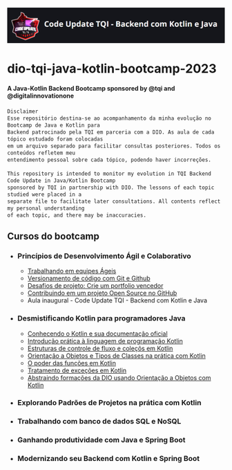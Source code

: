 ![DIO Badge Bootcamp image](./img/bootcampBadgeTQI.png)
# dio-tqi-java-kotlin-bootcamp-2023
#### A Java-Kotlin Backend Bootcamp sponsored by @tqi and  @digitalinnovationone
```
Disclaimer
Esse repositório destina-se ao acompanhamento da minha evolução no Bootcamp de Java e Kotlin para
Backend patrocinado pela TQI em parceria com a DIO. As aula de cada tópico estudado foram colocadas
em um arquivo separado para facilitar consultas posteriores. Todos os conteúdos refletem meu
entendimento pessoal sobre cada tópico, podendo haver incorreções.

This repository is intended to monitor my evolution in TQI Backend Code Update in Java/Kotlin Bootcamp 
sponsored by TQI in partnership with DIO. The lessons of each topic studied were placed in a
separate file to facilitate later consultations. All contents reflect my personal understanding
of each topic, and there may be inaccuracies.
```

## Cursos do bootcamp

- ### Princípios de Desenvolvimento Ágil e Colaborativo
	- [Trabalhando em equipes Ágeis](./topics/TrabalhandoEmEquipesAgeis.md)
	- [Versionamento de código com Git e Github](./topics/VersionamentocodigoGitGithub.md)
	- [Desafios de projeto: Crie um portfolio vencedor](./topics/DesafioCodigoPortfolioVencedor.md)
	- [Contribuindo em um projeto Open Source no GitHub](./topics/ContribuindoProjetoOpenSource.md)
	- Aula inaugural - Code Update TQI - Backend com Kotlin e Java
	
- ### Desmistificando Kotlin para programadores Java
	- [Conhecendo o Kotlin e sua documentação oficial]()
   	- [Introdução prática à linguagem de programação Kotlin](IntroducaoPraticaLinguagemKotlin.md)
   	- [Estruturas de controle de fluxo e coleçõs em Kotlin]()
   	- [Orientação a Objetos e Tipos de Classes na prática com Kotlin]()
   	- [O poder das funções em Kotlin]()
   	- [Tratamento de exceções em Kotlin]()
   	- [Abstraindo formações da DIO usando Orientação a Objetos com Kotlin]()

- ### Explorando Padrões de Projetos na prática com Kotlin
- ### Trabalhando com banco de dados SQL e NoSQL
- ### Ganhando produtividade com Java e Spring Boot
- ### Modernizando seu Backend com Kotlin e Spring Boot
